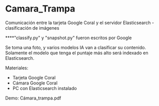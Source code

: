 # Camara_Trampa
Comunicación entre la tarjeta Google Coral y el servidor Elasticsearch - clasificación de imágenes

****"classify.py" y "snapshot.py" fueron escritos por Google

Se toma una foto, y varios modelos IA van a clasificar su contenido. Solamente el modelo que tenga el puntaje más alto será indexado en Elasticsearch.

Materiales:
* Tarjeta Google Coral
* Cámara Google Coral
* PC con Elasticsearch instalado 

Demo:
Cámara_trampa.pdf
